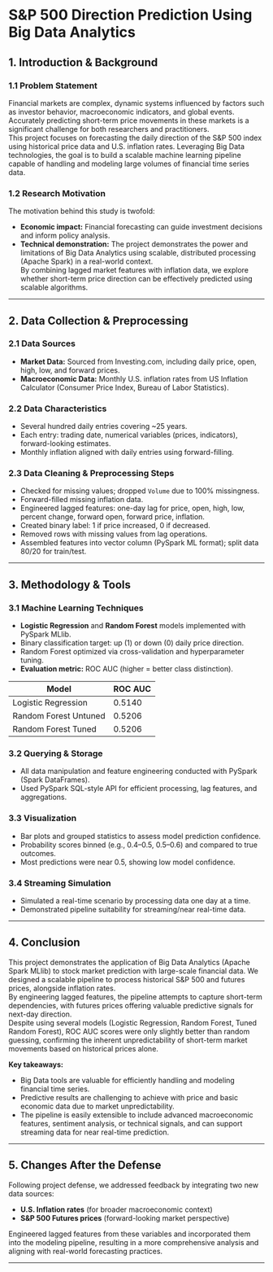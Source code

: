 # S&P 500 Direction Prediction Using Big Data Analytics

## 1. Introduction & Background

### 1.1 Problem Statement
Financial markets are complex, dynamic systems influenced by factors such as investor behavior, macroeconomic indicators, and global events. Accurately predicting short-term price movements in these markets is a significant challenge for both researchers and practitioners.  
This project focuses on forecasting the daily direction of the S&P 500 index using historical price data and U.S. inflation rates. Leveraging Big Data technologies, the goal is to build a scalable machine learning pipeline capable of handling and modeling large volumes of financial time series data.

### 1.2 Research Motivation
The motivation behind this study is twofold:
- **Economic impact:** Financial forecasting can guide investment decisions and inform policy analysis.
- **Technical demonstration:** The project demonstrates the power and limitations of Big Data Analytics using scalable, distributed processing (Apache Spark) in a real-world context.  
By combining lagged market features with inflation data, we explore whether short-term price direction can be effectively predicted using scalable algorithms.

---

## 2. Data Collection & Preprocessing

### 2.1 Data Sources
- **Market Data:** Sourced from Investing.com, including daily price, open, high, low, and forward prices.
- **Macroeconomic Data:** Monthly U.S. inflation rates from US Inflation Calculator (Consumer Price Index, Bureau of Labor Statistics).

### 2.2 Data Characteristics
- Several hundred daily entries covering ~25 years.
- Each entry: trading date, numerical variables (prices, indicators), forward-looking estimates.
- Monthly inflation aligned with daily entries using forward-filling.

### 2.3 Data Cleaning & Preprocessing Steps
- Checked for missing values; dropped `Volume` due to 100% missingness.
- Forward-filled missing inflation data.
- Engineered lagged features: one-day lag for price, open, high, low, percent change, forward open, forward price, inflation.
- Created binary label: 1 if price increased, 0 if decreased.
- Removed rows with missing values from lag operations.
- Assembled features into vector column (PySpark ML format); split data 80/20 for train/test.

---

## 3. Methodology & Tools

### 3.1 Machine Learning Techniques
- **Logistic Regression** and **Random Forest** models implemented with PySpark MLlib.
- Binary classification target: up (1) or down (0) daily price direction.
- Random Forest optimized via cross-validation and hyperparameter tuning.
- **Evaluation metric:** ROC AUC (higher = better class distinction).

| Model                   | ROC AUC |
|-------------------------|---------|
| Logistic Regression     | 0.5140  |
| Random Forest Untuned   | 0.5206  |
| Random Forest Tuned     | 0.5206  |

### 3.2 Querying & Storage
- All data manipulation and feature engineering conducted with PySpark (Spark DataFrames).
- Used PySpark SQL-style API for efficient processing, lag features, and aggregations.

### 3.3 Visualization
- Bar plots and grouped statistics to assess model prediction confidence.
- Probability scores binned (e.g., 0.4–0.5, 0.5–0.6) and compared to true outcomes.
- Most predictions were near 0.5, showing low model confidence.

### 3.4 Streaming Simulation
- Simulated a real-time scenario by processing data one day at a time.
- Demonstrated pipeline suitability for streaming/near real-time data.

---

## 4. Conclusion

This project demonstrates the application of Big Data Analytics (Apache Spark MLlib) to stock market prediction with large-scale financial data. We designed a scalable pipeline to process historical S&P 500 and futures prices, alongside inflation rates.  
By engineering lagged features, the pipeline attempts to capture short-term dependencies, with futures prices offering valuable predictive signals for next-day direction.  
Despite using several models (Logistic Regression, Random Forest, Tuned Random Forest), ROC AUC scores were only slightly better than random guessing, confirming the inherent unpredictability of short-term market movements based on historical prices alone.

**Key takeaways:**
- Big Data tools are valuable for efficiently handling and modeling financial time series.
- Predictive results are challenging to achieve with price and basic economic data due to market unpredictability.
- The pipeline is easily extensible to include advanced macroeconomic features, sentiment analysis, or technical signals, and can support streaming data for near real-time prediction.

---

## 5. Changes After the Defense

Following project defense, we addressed feedback by integrating two new data sources:
- **U.S. Inflation rates** (for broader macroeconomic context)
- **S&P 500 Futures prices** (forward-looking market perspective)

Engineered lagged features from these variables and incorporated them into the modeling pipeline, resulting in a more comprehensive analysis and aligning with real-world forecasting practices.

---

